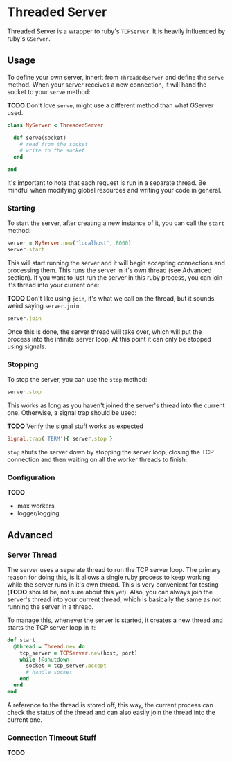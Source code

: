 # Threaded Server

Threaded Server is a wrapper to ruby's `TCPServer`. It is heavily influenced by ruby's `GServer`.

## Usage

To define your own server, inherit from `ThreadedServer` and define the `serve` method. When your server receives a new connection, it will hand the socket to your `serve` method:

**TODO** Don't love `serve`, might use a different method than what GServer used.

```ruby
class MyServer < ThreadedServer

  def serve(socket)
    # read from the socket
    # write to the socket
  end

end
```

It's important to note that each request is run in a separate thread. Be mindful when modifying global resources and writing your code in general.

### Starting

To start the server, after creating a new instance of it, you can call the `start` method:

```ruby
server = MyServer.new('localhost', 8000)
server.start
```

This will start running the server and it will begin accepting connections and processing them. This runs the server in it's own thread (see Advanced section). If you want to just run the server in this ruby process, you can join it's thread into your current one:

**TODO** Don't like using `join`, it's what we call on the thread, but it sounds weird saying `server.join`.

```ruby
server.join
```

Once this is done, the server thread will take over, which will put the process into the infinite server loop. At this point it can only be stopped using signals.

### Stopping

To stop the server, you can use the `stop` method:

```ruby
server.stop
```

This works as long as you haven't joined the server's thread into the current one. Otherwise, a signal trap should be used:

**TODO** Verify the signal stuff works as expected

```ruby
Signal.trap('TERM'){ server.stop }
```

`stop` shuts the server down by stopping the server loop, closing the TCP connection and then waiting on all the worker threads to finish.

### Configuration

**TODO**

* max workers
* logger/logging

## Advanced

### Server Thread

The server uses a separate thread to run the TCP server loop. The primary reason for doing this, is it allows a single ruby process to keep working while the server runs in it's own thread. This is very convenient for testing (**TODO** should be, not sure about this yet). Also, you can always join the server's thread into your current thread, which is basically the same as not running the server in a thread.

To manage this, whenever the server is started, it creates a new thread and starts the TCP server loop in it:

```ruby
def start
  @thread = Thread.new do
    tcp_server = TCPServer.new(host, port)
    while !@shutdown
      socket = tcp_server.accept
      # handle socket
    end
  end
end
```

A reference to the thread is stored off, this way, the current process can check the status of the thread and can also easily join the thread into the current one.

### Connection Timeout Stuff

**TODO**
